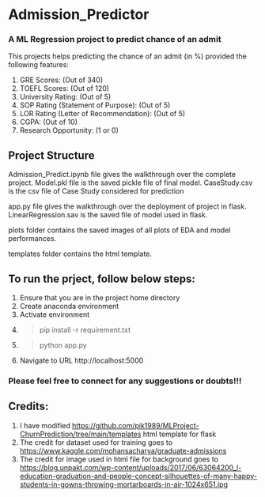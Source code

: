 # Admission_Predictor
### A ML Regression project to predict chance of an admit

This projects helps predicting the chance of an admit (in %) provided the following features:
1. GRE Scores: (Out of 340)
2. TOEFL Scores: (Out of 120)
3. University Rating: (Out of 5)
4. SOP Rating (Statement of Purpose): (Out of 5)
5. LOR Rating (Letter of Recommendation): (Out of 5)
6. CGPA: (Out of 10)
7. Research Opportunity:  (1 or 0)


## Project Structure

Admission_Predict.ipynb file gives the walkthrough over the complete project. 
Model.pkl file is the saved pickle file of final model.
CaseStudy.csv is the csv file of Case Study considered for prediction

app.py file gives the walkthrough over the deployment of project in flask. 
LinearRegression.sav is the saved file of model used in flask.

plots folder contains the saved images of all plots of EDA and model performances.

templates folder contains the html template.


## To run the prject, follow below steps:
1.  Ensure that you are in the project home directory
2.  Create anaconda environment
3.  Activate environment
4.  >pip install -r requirement.txt
5.  >python app.py
6.  Navigate to URL http://localhost:5000


### Please feel free to connect for any suggestions or doubts!!!


## Credits:
1.  I have modified https://github.com/pik1989/MLProject-ChurnPrediction/tree/main/templates html template for flask
2.  The credit for dataset used for training goes to https://www.kaggle.com/mohansacharya/graduate-admissions
3.  The credit for image used in html file for background goes to https://blog.unpakt.com/wp-content/uploads/2017/06/63064200_l-education-graduation-and-people-concept-silhouettes-of-many-happy-students-in-gowns-throwing-mortarboards-in-air-1024x651.jpg
